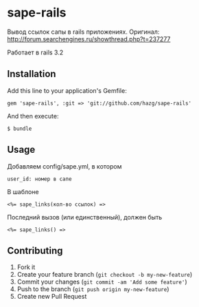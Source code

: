 # sape-rails

Вывод ссылок сапы в rails приложениях.
Оригинал: http://forum.searchengines.ru/showthread.php?t=237277

Работает в rails 3.2


## Installation

Add this line to your application's Gemfile:

    gem 'sape-rails', :git => 'git://github.com/hazg/sape-rails'

And then execute:

    $ bundle

## Usage
  
Добавляем config/sape.yml, в котором

    user_id: номер в сапе

В шаблоне
  
    <%= sape_links(кол-во ссылок) =>

Последний вызов (или единственный), должен быть

    <%= sape_links() =>

## Contributing

1. Fork it
2. Create your feature branch (`git checkout -b my-new-feature`)
3. Commit your changes (`git commit -am 'Add some feature'`)
4. Push to the branch (`git push origin my-new-feature`)
5. Create new Pull Request
